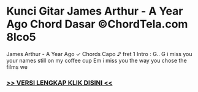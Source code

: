 
 # Kunci Gitar James Arthur - A Year Ago Chord Dasar ©ChordTela.com 8lco5


James Arthur - A Year Ago ✓ Chords Capo ♪ fret 1 Intro : G.. G i miss you your names still on my coffee cup Em i miss you the way you chose the films we

###  <a href="https://shortlighzx.web.app?sq=Kunci Gitar James Arthur - A Year Ago Chord Dasar ©ChordTela.com"> >> VERSI LENGKAP KLIK DISINI << </a>
